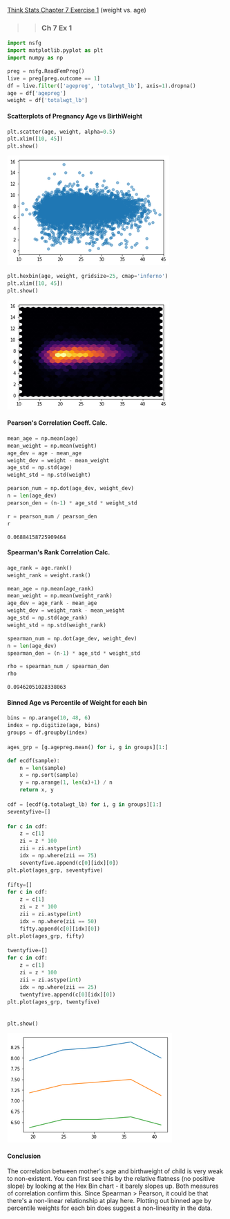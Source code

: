 [Think Stats Chapter 7 Exercise 1](http://greenteapress.com/thinkstats2/html/thinkstats2008.html#toc70) (weight vs. age)

>> ### Ch 7 Ex 1



```python
import nsfg
import matplotlib.pyplot as plt
import numpy as np
```


```python
preg = nsfg.ReadFemPreg()
live = preg[preg.outcome == 1]
df = live.filter(['agepreg', 'totalwgt_lb'], axis=1).dropna()
age = df['agepreg']
weight = df['totalwgt_lb']
```

#### Scatterplots of Pregnancy Age vs BirthWeight


```python
plt.scatter(age, weight, alpha=0.5)
plt.xlim([10, 45])
plt.show()
```


![png](output_77_0.png)



```python
plt.hexbin(age, weight, gridsize=25, cmap='inferno')
plt.xlim([10, 45])
plt.show()
```


![png](output_78_0.png)


#### Pearson's Correlation Coeff. Calc.


```python
mean_age = np.mean(age)
mean_weight = np.mean(weight)
age_dev = age - mean_age
weight_dev = weight - mean_weight
age_std = np.std(age)
weight_std = np.std(weight)
```


```python
pearson_num = np.dot(age_dev, weight_dev)
n = len(age_dev)
pearson_den = (n-1) * age_std * weight_std
```


```python
r = pearson_num / pearson_den
r
```




    0.06884158725909464



#### Spearman's Rank Correlation Calc.


```python
age_rank = age.rank()
weight_rank = weight.rank()
```


```python
mean_age = np.mean(age_rank)
mean_weight = np.mean(weight_rank)
age_dev = age_rank - mean_age
weight_dev = weight_rank - mean_weight
age_std = np.std(age_rank)
weight_std = np.std(weight_rank)
```


```python
spearman_num = np.dot(age_dev, weight_dev)
n = len(age_dev)
spearman_den = (n-1) * age_std * weight_std
```


```python
rho = spearman_num / spearman_den
rho
```




    0.09462051028338063



#### Binned Age vs Percentile of Weight for each bin 


```python
bins = np.arange(10, 48, 6)
index = np.digitize(age, bins)
groups = df.groupby(index)

ages_grp = [g.agepreg.mean() for i, g in groups][1:]
```


```python
def ecdf(sample):
    n = len(sample)
    x = np.sort(sample)
    y = np.arange(1, len(x)+1) / n
    return x, y

cdf = [ecdf(g.totalwgt_lb) for i, g in groups][1:]
seventyfive=[]

for c in cdf:
    z = c[1]
    zi = z * 100
    zii = zi.astype(int)
    idx = np.where(zii == 75)
    seventyfive.append(c[0][idx][0])
plt.plot(ages_grp, seventyfive)

fifty=[]
for c in cdf:
    z = c[1]
    zi = z * 100
    zii = zi.astype(int)
    idx = np.where(zii == 50)
    fifty.append(c[0][idx][0])
plt.plot(ages_grp, fifty)

twentyfive=[]
for c in cdf:
    z = c[1]
    zi = z * 100
    zii = zi.astype(int)
    idx = np.where(zii == 25)
    twentyfive.append(c[0][idx][0])
plt.plot(ages_grp, twentyfive)


plt.show()
```


![png](output_79_0.png)


#### Conclusion
The correlation between mother's age and birthweight of child is very weak to non-existent. You can first see this by the relative flatness (no positive slope) by looking at the Hex Bin chart - it barely slopes up. Both measures of correlation confirm this. Since Spearman > Pearson, it could be that there's a non-linear relationship at play here. Plotting out binned age by percentile weights for each bin does suggest a non-linearity in the data.

